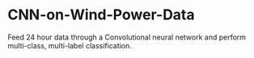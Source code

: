 # CNN-on-Wind-Power-Data
Feed 24 hour data through a Convolutional neural network and perform multi-class, multi-label classification.
